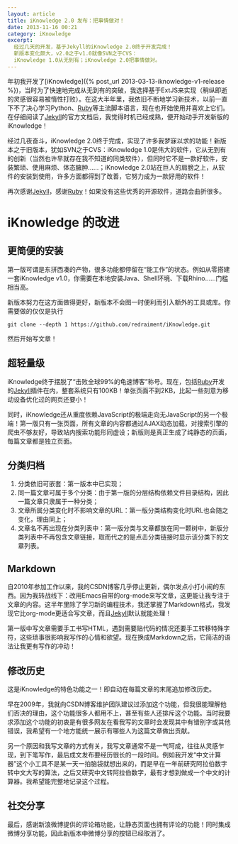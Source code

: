 ```yaml
---
layout: article
title: iKnowledge 2.0 发布：把事情做对！
date: 2013-11-16 00:21
category: iKnowledge
excerpt:
  经过几天的开发，基于Jekyll的iKnowledge 2.0终于开发完成！
  新版本变化颇大，v2.0之于v1.0就像SVN之于CVS：
  iKnowledge 1.0从无到有；iKnowledge 2.0把事情做对。
---
```


年初我开发了[iKnowledge]({% post_url 2013-03-13-iknowledge-v1-release %})，当时为了快速地完成从无到有的突破，我选择基于ExtJS来实现（稍纵即逝的灵感很容易被惰性打败）。在这大半年里，我依旧不断地学习新技术，以前一直下不了决心学习Python、[Ruby](http://ruby-lang.org/)等主流脚本语言，现在也开始使用并喜欢上它们。在仔细阅读了[Jekyll](http://jekyllrb.com/docs/home/)的官方文档后，我觉得时机已经成熟，便开始动手开发新版的iKnowledge！

经过几夜奋斗，iKnowledge 2.0终于完成，实现了许多我梦寐以求的功能！新版本之于旧版本，犹如SVN之于CVS：iKnowledge 1.0是伟大的软件，它从无到有的创新（当然也许早就存在我不知道的同类软件），但同时它不是一款好软件，安装繁琐、使用麻烦、体态臃肿……；iKnowledge 2.0站在巨人的肩膀之上，从软件的安装到使用，许多方面都得到了改善，它努力成为一款好用的软件！

再次感谢[Jekyll](http://jekyllrb.com/)，感谢[Ruby](http://ruby-lang.org/)！如果没有这些优秀的开源软件，道路会曲折很多。

# iKnowledge 的改进

## 更简便的安装

第一版可谓是东拼西凑的产物，很多功能都停留在“能工作”的状态。例如从零搭建一套iKnowledge v1.0，你需要在本地安装Java、Shell环境、下载Rhino……门槛相当高。

新版本努力在这方面做得更好，新版本不会图一时便利而引入额外的工具或库。你需要做的仅仅是执行

    git clone --depth 1 https://github.com/redraiment/iKnowledge.git

然后开始写文章！

## 超轻量级

iKnowledge终于摆脱了“击败全球99%的龟速博客”称号。现在，包括[Ruby](http://ruby-lang.org/)开发的[Jekyll](http://jekyllrb.com/)插件在内，整套系统只有100KB！单张页面不到2KB，比起一些刻意为移动设备优化过的网页还要小！

同时，iKnowledge还从重度依赖JavaScript的极端走向无JavaScript的另一个极端！第一版只有一张页面，所有文章的内容都通过AJAX动态加载，对搜索引擎的爬虫不够友好，导致站内搜索功能形同虚设；新版则是真正生成了纯静态的页面，每篇文章都是独立页面。

## 分类归档

1. 分类依旧可嵌套：第一版本中已实现；
1. 同一篇文章可属于多个分类：由于第一版的分层结构依赖文件目录结构，因此一篇文章只隶属于一种分类；
1. 文章所属分类变化时不影响文章的URL：第一版分类结构变化时URL也会随之变化，理由同上；
1. 文章名不再出现在分类列表中：第一版分类与文章都放在同一颗树中，新版分类列表中不再包含文章链接，取而代之的是点击分类链接时显示该分类下的文章列表。

## Markdown

自2010年参加工作以来，我的CSDN博客几乎停止更新，偶尔发点小打小闹的东西。因为我转战线下：改用Emacs自带的org-mode来写文章，这更能让我专注于文章的内容。这半年里除了学习新的编程技术，我还掌握了Markdown格式，我发现它比org-mode更适合写文章，而且[Jekyll](http://jekyllrb.com/)默认就能处理！

第一版中写文章需要手工书写HTML，遇到需要贴代码的情况还要手工转移特殊字符，这些琐事很影响我写作的心情和欲望。现在换成Markdown之后，它简洁的语法让我更有写作的冲动！

## 修改历史

这是iKnowledge的特色功能之一！即自动在每篇文章的末尾追加修改历史。

早在2009年，我就向CSDN博客维护团队建议过添加这个功能，但我很能理解他们否决的理由，这个功能很多人都用不上，甚至有些人还排斥这个功能。当时我要求添加这个功能的初衷是有很多网友在看我写的文章时会发现其中有错别字或其他错误，我希望有一个地方能统一展示有哪些人为这篇文章做出贡献。

另一个原因和我写文章的方式有关，我写文章通常不是一气呵成，往往从灵感乍现，到下笔写作，最后成文发布要经历很长的一段时间。例如我开发“中文计算器”这个小工具不是某一天一拍脑袋就想出来的，而是早在一年前研究阿拉伯数字转中文大写的算法，之后又研究中文转阿拉伯数字，最有才想到做成一个中文的计算器。我希望能完整地记录这个过程。

## 社交分享

最后，感谢新浪微博提供的评论箱功能，让静态页面也拥有评论的功能！同时集成微博分享功能，因此新版本中微博分享的按钮已经取消了。
